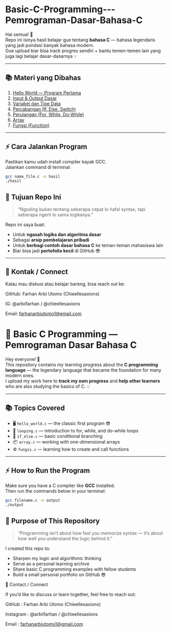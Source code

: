 # Basic-C-Programming---Pemrograman-Dasar-Bahasa-C


Hai semua! 👋  
Repo ini isinya hasil belajar gue tentang **bahasa C** — bahasa legendaris yang jadi pondasi banyak bahasa modern.  
Gue upload biar bisa track progres sendiri + bantu temen-temen lain yang juga lagi belajar dasar-dasarnya 💡

---

## 📚 Materi yang Dibahas
1. [Hello World — Program Pertama](src/hello_world.md)
2. [Input & Output Dasar](src/input_output.c)
3. [Variabel dan Tipe Data](Basic-C-Programming---Pemrograman-Dasar-Bahasa-C/src/variables.c)
4. [Percabangan (If, Else, Switch)](Basic-C-Programming---Pemrograman-Dasar-Bahasa-C/src/if_else.c)
5. [Perulangan (For, While, Do-While)](Basic-C-Programming---Pemrograman-Dasar-Bahasa-C/src/looping.c)
6. [Array](Basic-C-Programming---Pemrograman-Dasar-Bahasa-C/src/array.c)
7. [Fungsi (Function)](Basic-C-Programming---Pemrograman-Dasar-Bahasa-C/src/fungsi.c)

---

## ⚡ Cara Jalankan Program
Pastikan kamu udah install compiler kayak GCC.  
Jalankan command di terminal:
```bash
gcc nama_file.c -o hasil
./hasil

```
## 🧠 Tujuan Repo Ini
> “Ngoding bukan tentang seberapa cepat lo hafal syntax, tapi seberapa ngerti lo sama logikanya.”

Repo ini saya buat:
- Untuk **ngasah logika dan algoritma dasar**
- Sebagai **arsip pembelajaran pribadi**
- Untuk **berbagi contoh dasar bahasa C** ke teman-teman mahasiswa lain
- Biar bisa jadi **portofolio kecil** di GitHub 😎

---

## 🧩 Kontak / Connect

Kalau mau diskusi atau belajar bareng, bisa reach out ke:

GitHub: Farhan Arbi Utomo (Chieellesaxions)

IG: @arbiifarhan / @chieellesaxions

Email: farhanarbiutomo1@email.com


# 🚀 Basic C Programming — Pemrograman Dasar Bahasa C

Hey everyone! 👋  
This repository contains my learning progress about the **C programming language** — the legendary language that became the foundation for many modern ones.  
I upload my work here to **track my own progress** and **help other learners** who are also studying the basics of C. 💡

---

## 📚 Topics Covered
- 🖥️ `hello_world.c` — the classic first program 😎  
- 🔁 `looping.c` — introduction to for, while, and do-while loops  
- 🧩 `if_else.c` — basic conditional branching  
- 📦 `array.c` — working with one-dimensional arrays  
- ⚙️ `fungsi.c` — learning how to create and call functions  

---

## ⚡ How to Run the Program
Make sure you have a C compiler like **GCC** installed.  
Then run the commands below in your terminal:
```bash
gcc filename.c -o output
./output
```
## 🧠 Purpose of This Repository

> “Programming isn’t about how fast you memorize syntax — it’s about how well you understand the logic behind it.”

I created this repo to:
- Sharpen my logic and algorithmic thinking
- Serve as a personal learning archive
- Share basic C programming examples with fellow students
- Build a small personal portfolio on GitHub 😎

🧩 Contact / Connect

If you’d like to discuss or learn together, feel free to reach out:

GitHub    : Farhan Arbi Utomo (Chieellesaxions)

Instagram : @arbiifarhan / @chieellesaxions

Email     : farhanarbiutomo1@gmail.com
